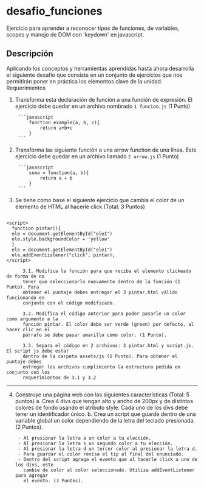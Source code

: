 # desafio_funciones
Ejercicio para aprender a reconocer tipos de funciones, de variables, scopes y manejo de DOM con 'keydown' en javascript.

## Descripción

Aplicando los conceptos y herramientas aprendidas hasta ahora desarrolla el siguiente
desafío que consiste en un conjunto de ejercicios que nos permitirán poner en práctica los
elementos clave de la unidad.
Requerimientos

1. Transforma esta declaración de función a una función de expresión. El ejercicio debe
quedar en un archivo nombrado `1 funcion.js` (1 Punto)


        ```javascript
            function example(a, b, c){
                return a+b+c
            }
        ```


2. Transforma las siguiente función a una arrow function de una línea. Este ejercicio
debe quedar en un archivo llamado `2 arrow.js` (1 Punto)

        ```javascript 
            suma = function(a, b){
                return a + b
            }
        ```


3. Se tiene como base el siguiente ejercicio que cambia el color de un elemento de
HTML al hacerle click (Total: 3 Puntos)

            
``` <div id="ele1"> hello </div>

<script>
  function pintar(){
  ele = document.getElementById("ele1")
  ele.style.backgroundColor = 'yellow'
  }
  ele = document.getElementById("ele1")
  ele.addEventListener("click", pintar);
</script>  
```
        


          3.1. Modifica la función para que reciba el elemento clickeado de forma de no
          tener que seleccionarlo nuevamente dentro de la función (1 Punto). Para
          obtener el puntaje debes entregar el 3 pintar.html válido funcionando en
          conjunto con el código modificado.

          3.2. Modifica el código anterior para poder pasarle un color como argumento a la
          función pintar. El color debe ser verde (green) por defecto, al hacer clic en el
          párrafo se debe pasar amarillo como color. (1 Punto).

          3.3. Separa el código en 2 archivos: 3 pintar.html y script.js. El script js debe estar
          dentro de la carpeta assets/js (1 Punto). Para obtener el puntaje debes
          entregar los archivos cumplimiento la estructura pedida en conjunto con los
          requerimientos de 3.1 y 3.2

  ****
  
4. Construye una página web con las siguientes características (Total: 5 puntos)
    a. Crea 4 divs que tengan alto y ancho de 200px y de distintos colores de fondo
      usando el atributo style. Cada uno de los divs debe tener un identificador
      único.
    b.  Crea un script que guarde dentro de una variable global un color
    dependiendo de la letra del teclado presionada. (2 Puntos).
    
        - Al presionar la letra a un color a tu elección.
        - Al presionar la letra s un segundo color a tu elección.
        - Al presionar la letra d un tercer color al presionar la letra d.
        - Para guardar el color revisa el tip al final del enunciado.
        - Dentro del script agrega el evento que al hacerle click a uno de los divs, este
          cambie de color al color seleccionado. Utiliza addEventListener para agregar
          el evento. (3 Puntos).

